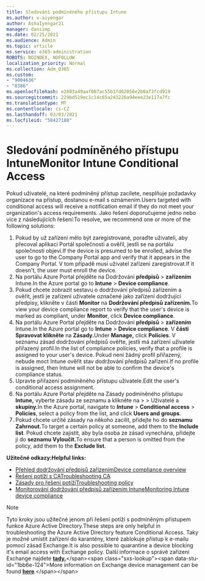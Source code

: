 ```yaml
---
title: Sledování podmíněného přístupu Intune
ms.author: v-aiyengar
author: AshaIyengar21
manager: dansimp
ms.date: 02/25/2021
ms.audience: Admin
ms.topic: article
ms.service: o365-administration
ROBOTS: NOINDEX, NOFOLLOW
localization_priority: Normal
ms.collection: Adm_O365
ms.custom:
- "9004636"
- "8386"
ms.openlocfilehash: e2803a49aaf087ac55b1fd62056e2b0af3fcd919
ms.sourcegitcommit: 229bd519ec1c14c65a243226a94eee23e117a7fc
ms.translationtype: MT
ms.contentlocale: cs-CZ
ms.lasthandoff: 03/03/2021
ms.locfileid: "50427180"
---
```

# <a name="monitor-intune-conditional-access"></a><span data-ttu-id="1bb6e-102">Sledování podmíněného přístupu Intune</span><span class="sxs-lookup"><span data-stu-id="1bb6e-102">Monitor Intune Conditional Access</span></span>

<span data-ttu-id="1bb6e-103">Pokud uživatelé, na které podmíněný přístup zacílete, nesplňuje požadavky organizace na přístup, dostanou e-mail s oznámením.</span><span class="sxs-lookup"><span data-stu-id="1bb6e-103">Users targeted with conditional access will receive a notification email if they do not meet your organization's access requirements.</span></span> <span data-ttu-id="1bb6e-104">Jako řešení doporučujeme jedno nebo více z následujících řešení:</span><span class="sxs-lookup"><span data-stu-id="1bb6e-104">To resolve, we recommend one or more of the following solutions:</span></span>

1. <span data-ttu-id="1bb6e-105">Pokud by už zařízení mělo být zaregistrované, poraďte uživateli, aby přecoval aplikaci Portál společnosti a ověřil, jestli se na portálu společnosti objeví.</span><span class="sxs-lookup"><span data-stu-id="1bb6e-105">If the device is presumed to be enrolled, advise the user to go to the Company Portal app and verify that it appears in the Company Portal.</span></span> <span data-ttu-id="1bb6e-106">V tom případě musí uživatel zařízení zaregistrovat.</span><span class="sxs-lookup"><span data-stu-id="1bb6e-106">If it doesn't, the user must enroll the device.</span></span>
1. <span data-ttu-id="1bb6e-107">Na portálu Azure Portal přejděte na Dodržování **předpisů**  >  **zařízením** Intune.</span><span class="sxs-lookup"><span data-stu-id="1bb6e-107">In the Azure portal go to **Intune** > **Device compliance**.</span></span> 
1. <span data-ttu-id="1bb6e-108">Pokud chcete zobrazit sestavu o dodržování předpisů zařízením a ověřit, jestli je zařízení uživatele označené jako zařízení dodržující předpisy, klikněte v části **Monitor** na **Dodržování předpisů zařízením.**</span><span class="sxs-lookup"><span data-stu-id="1bb6e-108">To view your device compliance report to verify that the user's device is marked as compliant, under **Monitor**, click **Device compliance**.</span></span>
1. <span data-ttu-id="1bb6e-109">Na portálu Azure Portal přejděte na Dodržování **předpisů**  >  **zařízením** Intune.</span><span class="sxs-lookup"><span data-stu-id="1bb6e-109">In the Azure portal go to **Intune** > **Device compliance**.</span></span> <span data-ttu-id="1bb6e-110">V **části Spravovat klikněte** na **Zásady.**</span><span class="sxs-lookup"><span data-stu-id="1bb6e-110">Under **Manage,** click **Policies**.</span></span> <span data-ttu-id="1bb6e-111">V seznamu zásad dodržování předpisů ověřte, jestli má zařízení uživatele přiřazený profil.</span><span class="sxs-lookup"><span data-stu-id="1bb6e-111">In the list of compliance policies, verify that a profile is assigned to your user's device.</span></span> <span data-ttu-id="1bb6e-112">Pokud není žádný profil přiřazený, nebude moct Intune ověřit stav dodržování předpisů zařízení.</span><span class="sxs-lookup"><span data-stu-id="1bb6e-112">If no profile is assigned, then Intune will not be able to confirm the device's compliance status.</span></span>
1. <span data-ttu-id="1bb6e-113">Upravte přiřazení podmíněného přístupu uživatele.</span><span class="sxs-lookup"><span data-stu-id="1bb6e-113">Edit the user's conditional access assignment.</span></span>
1. <span data-ttu-id="1bb6e-114">Na portálu Azure Portal přejděte na Zásady podmíněného přístupu **Intune,** vyberte zásadu ze seznamu a klikněte na  >    >  Uživatelé a **skupiny.**</span><span class="sxs-lookup"><span data-stu-id="1bb6e-114">In the Azure portal, navigate to **Intune** > **Conditional access** > **Policies**, select a policy from the list, and click **Users and groups**.</span></span>
1. <span data-ttu-id="1bb6e-115">Pokud chcete určité zásady na někoho zacílit, přidejte ho do **seznamu Zahrnout.**</span><span class="sxs-lookup"><span data-stu-id="1bb6e-115">To target a certain policy at someone, add them to the **Include list**.</span></span> <span data-ttu-id="1bb6e-116">Pokud chcete zajistit, aby byla osoba ze zásad vynechána, přidejte ji do **seznamu Vyloučit.**</span><span class="sxs-lookup"><span data-stu-id="1bb6e-116">To ensure that a person is omitted from the policy, add them to the **Exclude list**.</span></span>

<span data-ttu-id="1bb6e-117">**Užitečné odkazy:**</span><span class="sxs-lookup"><span data-stu-id="1bb6e-117">**Helpful links:**</span></span>

- [<span data-ttu-id="1bb6e-118">Přehled dodržování předpisů zařízením</span><span class="sxs-lookup"><span data-stu-id="1bb6e-118">Device compliance overview</span></span>](https://docs.microsoft.com/intune/device-compliance-get-started)
- [<span data-ttu-id="1bb6e-119">Řešení potíží s CA</span><span class="sxs-lookup"><span data-stu-id="1bb6e-119">Troubleshooting CA</span></span>](https://docs.microsoft.com/intune/troubleshoot-conditional-access)
- [<span data-ttu-id="1bb6e-120">Zásady pro řešení potíží</span><span class="sxs-lookup"><span data-stu-id="1bb6e-120">Troubleshooting policy</span></span>](https://docs.microsoft.com/intune/troubleshoot-policies-in-microsoft-intune)
- [<span data-ttu-id="1bb6e-121">Monitorování dodržování předpisů zařízením Intune</span><span class="sxs-lookup"><span data-stu-id="1bb6e-121">Monitoring Intune device compliance</span></span>](https://docs.microsoft.com/intune/compliance-policy-monitor)

> [!NOTE]
> <span data-ttu-id="1bb6e-122">Tyto kroky jsou užitečné jenom při řešení potíží s podmíněným přístupem funkce Azure Active Directory.</span><span class="sxs-lookup"><span data-stu-id="1bb6e-122">These steps are only helpful in troubleshooting the Azure Active Directory feature Conditional Access.</span></span> <span data-ttu-id="1bb6e-123">Taky je možné umístit zařízení do karantény, které zablokuje přístup k e-mailu pomocí zásad Exchange.</span><span class="sxs-lookup"><span data-stu-id="1bb6e-123">It is also possible to quarantine a device blocking it's email access with Exchange policy.</span></span> <span data-ttu-id="1bb6e-124">Další informace o správě zařízení Exchange najdete [**tady.**](https://docs.microsoft.com/previous-versions/office/exchange-server-2010/ff959225(v=exchg.141))</span><span class="sxs-lookup"><span data-stu-id="1bb6e-124">More information on Exchange device management can be found [**here**](https://docs.microsoft.com/previous-versions/office/exchange-server-2010/ff959225(v=exchg.141)).</span></span>
